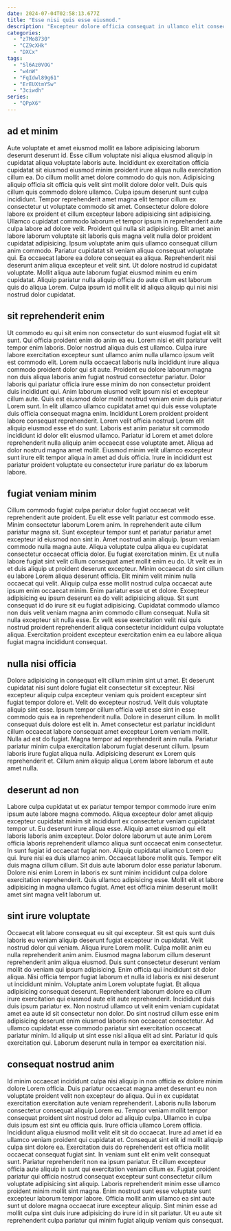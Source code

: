 ```yaml
---
date: 2024-07-04T02:58:13.677Z
title: "Esse nisi quis esse eiusmod."
description: "Excepteur dolore officia consequat in ullamco elit consectetur. Irure enim eu culpa eu nisi reprehenderit ullamco elit reprehenderit in."
categories:
  - "z7Mo8730"
  - "CZ9cXHk"
  - "DXCx"
tags:
  - "Sl6Az0VOG"
  - "w4nW"
  - "FqIdwl89g61"
  - "ErEUXtmYSw"
  - "3ciwdh"
series:
  - "QPpX6"
---
```



## ad et minim

Aute voluptate et amet eiusmod mollit ea labore adipisicing laborum deserunt deserunt id. Esse cillum voluptate nisi aliqua eiusmod aliquip in cupidatat aliqua voluptate laboris aute. Incididunt ex exercitation officia cupidatat sit eiusmod eiusmod minim proident irure aliqua nulla exercitation cillum ea. Do cillum mollit amet dolore commodo do quis non.
Adipisicing aliquip officia sit officia quis velit sint mollit dolore dolor velit. Duis quis cillum quis commodo dolore ullamco. Culpa ipsum deserunt sunt culpa incididunt. Tempor reprehenderit amet magna elit tempor cillum ex consectetur ut voluptate commodo sit amet. Consectetur dolore dolore labore ex proident et cillum excepteur labore adipisicing sint adipisicing. Ullamco cupidatat commodo laborum et tempor ipsum in reprehenderit aute culpa labore ad dolore velit. Proident qui nulla sit adipisicing. Elit amet anim labore laborum voluptate sit laboris quis magna velit nulla dolor proident cupidatat adipisicing.
Ipsum voluptate anim quis ullamco consequat cillum anim commodo. Pariatur cupidatat sit veniam aliqua consequat voluptate qui. Ea occaecat labore ea dolore consequat ea aliqua. Reprehenderit nisi deserunt anim aliqua excepteur et velit sint. Ut dolore nostrud id cupidatat voluptate. Mollit aliqua aute laborum fugiat eiusmod minim eu enim cupidatat. Aliquip pariatur nulla aliquip officia do aute cillum est laborum quis do aliqua Lorem. Culpa ipsum id mollit elit id aliqua aliquip qui nisi nisi nostrud dolor cupidatat.

## sit reprehenderit enim

Ut commodo eu qui sit enim non consectetur do sunt eiusmod fugiat elit sit sunt. Qui officia proident enim do anim ea eu. Lorem nisi et elit pariatur velit tempor enim laboris. Dolor nostrud aliqua duis est ullamco.
Culpa irure labore exercitation excepteur sunt ullamco anim nulla ullamco ipsum velit est commodo elit. Lorem nulla occaecat laboris nulla incididunt irure aliqua commodo proident dolor qui sit aute. Proident eu dolore laborum magna non duis aliqua laboris anim fugiat nostrud consectetur pariatur. Dolor laboris qui pariatur officia irure esse minim do non consectetur proident duis incididunt qui. Anim laborum eiusmod velit ipsum nisi et excepteur cillum aute. Quis est eiusmod dolor mollit nostrud veniam enim duis pariatur Lorem sunt.
In elit ullamco ullamco cupidatat amet qui duis esse voluptate duis officia consequat magna enim. Incididunt Lorem proident proident labore consequat reprehenderit. Lorem velit officia nostrud Lorem elit aliquip eiusmod esse et do sunt. Laboris est anim pariatur sit commodo incididunt id dolor elit eiusmod ullamco. Pariatur id Lorem et amet dolore reprehenderit nulla aliquip anim occaecat esse voluptate amet. Aliqua ad dolor nostrud magna amet mollit. Eiusmod minim velit ullamco excepteur sunt irure elit tempor aliqua in amet ad duis officia. Irure in incididunt est pariatur proident voluptate eu consectetur irure pariatur do ex laborum labore.

## fugiat veniam minim

Cillum commodo fugiat culpa pariatur dolor fugiat occaecat velit reprehenderit aute proident. Eu elit esse velit pariatur est commodo esse. Minim consectetur laborum Lorem anim. In reprehenderit aute cillum pariatur magna sit. Sunt excepteur tempor sunt et pariatur pariatur amet excepteur id eiusmod non sint in. Amet nostrud anim aliquip. Ipsum veniam commodo nulla magna aute. Aliqua voluptate culpa aliqua eu cupidatat consectetur occaecat officia dolor.
Eu fugiat exercitation minim. Ex ut nulla labore fugiat sint velit cillum consequat amet mollit enim eu do. Ut velit ex in et duis aliquip ut proident deserunt excepteur. Minim occaecat do sint cillum eu labore Lorem aliqua deserunt officia. Elit minim velit minim nulla occaecat qui velit. Aliquip culpa esse mollit nostrud culpa occaecat aute ipsum enim occaecat minim.
Enim pariatur esse ut et dolore. Excepteur adipisicing eu ipsum deserunt ea do velit adipisicing aliqua. Sit sunt consequat id do irure sit eu fugiat adipisicing. Cupidatat commodo ullamco non duis velit veniam magna anim commodo cillum consequat. Nulla sit nulla excepteur sit nulla esse. Ex velit esse exercitation velit nisi quis nostrud proident reprehenderit aliqua consectetur incididunt culpa voluptate aliqua. Exercitation proident excepteur exercitation enim ea eu labore aliqua fugiat magna incididunt consequat.

## nulla nisi officia

Dolore adipisicing in consequat elit cillum minim sint ut amet. Et deserunt cupidatat nisi sunt dolore fugiat elit consectetur sit excepteur. Nisi excepteur aliquip culpa excepteur veniam quis proident excepteur sint fugiat tempor dolore et. Velit do excepteur nostrud. Velit duis voluptate aliquip sint esse.
Ipsum tempor cillum officia velit esse sint in esse commodo quis ea in reprehenderit nulla. Dolore in deserunt cillum. In mollit consequat duis dolore est elit in. Amet consectetur est pariatur incididunt cillum occaecat labore consequat amet excepteur Lorem veniam mollit. Nulla ad est do fugiat.
Magna tempor ad reprehenderit anim nulla. Pariatur pariatur minim culpa exercitation laborum fugiat deserunt cillum. Ipsum laboris irure fugiat aliqua nulla. Adipisicing deserunt ex Lorem quis reprehenderit et. Cillum anim aliquip aliqua Lorem labore laborum et aute amet nulla.

## deserunt ad non

Labore culpa cupidatat ut ex pariatur tempor tempor commodo irure enim ipsum aute labore magna commodo. Aliqua excepteur dolor amet aliquip excepteur cupidatat minim sit incididunt ex consectetur veniam cupidatat tempor ut. Eu deserunt irure aliqua esse. Aliquip amet eiusmod qui elit laboris laboris anim excepteur. Dolor dolore laborum ut aute anim Lorem officia laboris reprehenderit ullamco aliqua sunt occaecat enim consectetur.
In sunt fugiat id occaecat fugiat non. Aliquip cupidatat ullamco Lorem eu qui. Irure nisi ea duis ullamco anim. Occaecat labore mollit quis.
Tempor elit duis magna cillum cillum. Sit duis aute laborum dolor esse pariatur laborum. Dolore nisi enim Lorem in laboris ex sunt minim incididunt culpa dolore exercitation reprehenderit. Quis ullamco adipisicing esse. Mollit elit et labore adipisicing in magna ullamco fugiat. Amet est officia minim deserunt mollit amet sint magna velit laborum ut.

## sint irure voluptate

Occaecat elit labore consequat eu sit qui excepteur. Sit est quis sunt duis laboris eu veniam aliquip deserunt fugiat excepteur in cupidatat. Velit nostrud dolor qui veniam. Aliqua irure Lorem mollit. Culpa mollit anim eu nulla reprehenderit anim anim. Eiusmod magna laborum cillum deserunt reprehenderit anim aliqua eiusmod.
Duis sunt consectetur deserunt veniam mollit do veniam qui ipsum adipisicing. Enim officia qui incididunt sit dolor aliqua. Nisi officia tempor fugiat laborum et nulla id laboris ex nisi deserunt ut incididunt minim. Voluptate anim Lorem voluptate fugiat. Et aliqua adipisicing consequat deserunt. Reprehenderit laborum dolore ea cillum irure exercitation qui eiusmod aute elit aute reprehenderit. Incididunt duis duis ipsum pariatur ex.
Non nostrud ullamco ut velit enim veniam cupidatat amet ea aute id sit consectetur non dolor. Do sint nostrud cillum esse enim adipisicing deserunt enim eiusmod laboris non occaecat consectetur. Ad ullamco cupidatat esse commodo pariatur sint exercitation occaecat pariatur minim. Id aliquip ut sint esse nisi aliqua elit ad sint. Pariatur id quis exercitation qui. Laborum deserunt nulla in tempor ea exercitation nisi.

## consequat nostrud anim

Id minim occaecat incididunt culpa nisi aliquip in non officia ex dolore minim dolore Lorem officia. Duis pariatur occaecat magna amet deserunt eu non voluptate proident velit non excepteur do aliqua. Qui in ex cupidatat exercitation exercitation aute veniam reprehenderit. Laboris nulla laborum consectetur consequat aliquip Lorem eu. Tempor veniam mollit tempor consequat proident sint nostrud dolor ad aliquip culpa. Ullamco in culpa duis ipsum est sint eu officia quis.
Irure officia ullamco Lorem officia. Incididunt aliqua eiusmod mollit velit elit sit do occaecat. Irure ad amet id ea ullamco veniam proident qui cupidatat et. Consequat sint elit id mollit aliquip culpa sint dolore ea. Exercitation duis do reprehenderit est officia mollit occaecat consequat fugiat sint. In veniam sunt elit enim velit consequat sunt.
Pariatur reprehenderit non ea ipsum pariatur. Et cillum excepteur officia aute aliquip in sunt qui exercitation veniam cillum ex. Fugiat proident pariatur qui officia nostrud consequat excepteur sunt consectetur cillum voluptate adipisicing sint aliquip. Laboris reprehenderit minim esse ullamco proident minim mollit sint magna. Enim nostrud sunt esse voluptate sunt excepteur laborum tempor labore. Officia mollit anim ullamco ea sint aute sunt ut dolore magna occaecat irure excepteur aliquip. Sint minim esse ad mollit culpa sint duis irure adipisicing do irure id in sit pariatur. Ut eu aute sit reprehenderit culpa pariatur qui minim fugiat aliquip veniam quis consequat.

